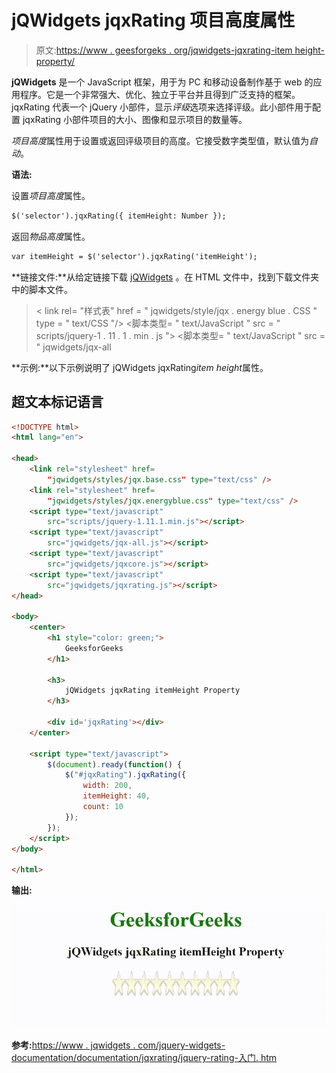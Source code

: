 # jQWidgets jqxRating 项目高度属性

> 原文:[https://www . geesforgeks . org/jqwidgets-jqxrating-item height-property/](https://www.geeksforgeeks.org/jqwidgets-jqxrating-itemheight-property/)

**jQWidgets** 是一个 JavaScript 框架，用于为 PC 和移动设备制作基于 web 的应用程序。它是一个非常强大、优化、独立于平台并且得到广泛支持的框架。jqxRating 代表一个 jQuery 小部件，显示*评级*选项来选择评级。此小部件用于配置 jqxRating 小部件项目的大小、图像和显示项目的数量等。

*项目高度*属性用于设置或返回评级项目的高度。它接受数字类型值，默认值为*自动*。

**语法:**

设置*项目高度*属性。

```html
$('selector').jqxRating({ itemHeight: Number });
```

返回*物品高度*属性。

```html
var itemHeight = $('selector').jqxRating('itemHeight');
```

**链接文件:**从给定链接下载 [jQWidgets](https://www.jqwidgets.com/download/) 。在 HTML 文件中，找到下载文件夹中的脚本文件。

> <link rel="”stylesheet”" href="”jqwidgets/styles/jqx.base.css”" type="”text/css”">
> < link rel= "样式表" href = " jqwidgets/style/jqx . energy blue . CSS " type = " text/CSS "/>
> <脚本类型= " text/JavaScript " src = " scripts/jquery-1 . 11 . 1 . min . js "></脚本>
> <脚本类型= " text/JavaScript " src = " jqwidgets/jqx-all

**示例:**以下示例说明了 jQWidgets jqxRating*item height*属性。

## 超文本标记语言

```html
<!DOCTYPE html>
<html lang="en">

<head>
    <link rel="stylesheet" href=
        "jqwidgets/styles/jqx.base.css" type="text/css" />
    <link rel="stylesheet" href=
        "jqwidgets/styles/jqx.energyblue.css" type="text/css" />
    <script type="text/javascript" 
        src="scripts/jquery-1.11.1.min.js"></script>
    <script type="text/javascript" 
        src="jqwidgets/jqx-all.js"></script>
    <script type="text/javascript" 
        src="jqwidgets/jqxcore.js"></script>
    <script type="text/javascript" 
        src="jqwidgets/jqxrating.js"></script>
</head>

<body>
    <center>
        <h1 style="color: green;">
            GeeksforGeeks
        </h1>

        <h3>
            jQWidgets jqxRating itemHeight Property
        </h3>

        <div id='jqxRating'></div>
    </center>

    <script type="text/javascript">
        $(document).ready(function() {
            $("#jqxRating").jqxRating({
                width: 200,
                itemHeight: 40,
                count: 10
            });
        });
    </script>
</body>

</html>
```

**输出:**

![](img/9515d1179693edd90f6120a16ef8616e.png)

**参考:**[https://www . jqwidgets . com/jquery-widgets-documentation/documentation/jqxrating/jquery-rating-入门. htm](https://www.jqwidgets.com/jquery-widgets-documentation/documentation/jqxrating/jquery-rating-getting-started.htm)